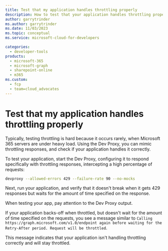 ```yaml
---
title: Test that my application handles throttling properly
description: How to test that your application handles throttling properly
author: garrytrinder
ms.author: garrytrinder
ms.date: 11/03/2023
ms.topic: conceptual
ms.service: microsoft-cloud-for-developers

categories:
  - developer-tools
products:
  - microsoft-365
  - microsoft-graph
  - sharepoint-online
  - m365
ms.custom:
  - fcp
  - team=cloud_advocates
---
```


# Test that my application handles throttling properly

Typically, testing throttling is hard because it occurs rarely, when Microsoft 365 servers are under heavy load. Using the Dev Proxy, you can mimic throttling responses, and check if your application handles it correctly.

To test your application, start the Dev Proxy, configuring it to respond specifically with throttling responses, intercepting a high percentage of requests:

```sh
devproxy --allowed-errors 429 --failure-rate 90 --no-mocks
```

Next, run your application, and verify that it doesn't break when it gets 429 responses but waits for the amount of time specified on the response.

When testing your app, pay attention to the Dev Proxy output.

If your application backs-off when throttled, but doesn't wait for the amount of time specified on the requests, you see a message similar to `Calling https://graph.microsoft.com/v1.0/endpoint again before waiting for the Retry-After period. Request will be throttled`.

This message indicates that your application isn't handling throttling correctly and will stay throttled.
